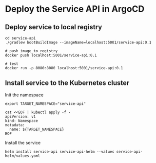 # Deploy the Service API in ArgoCD


## Deploy service to local registry
```shell
cd service-api
./gradlew bootBuildImage --imageName=localhost:5001/service-api:0.1

# push image to registry
docker push localhost:5001/service-api:0.1

# test
docker run -p 8080:8080 localhost:5001/service-api:0.1
```

## Install service to the Kubernetes cluster

Init the namespace
```shell
export TARGET_NAMESPACE="service-api"

cat <<EOF | kubectl apply -f -
apiVersion: v1
kind: Namespace
metadata:
  name: ${TARGET_NAMESPACE}
EOF
```

Install the service
```shell
helm install service-api service-api-helm --values service-api-helm/values.yaml
```